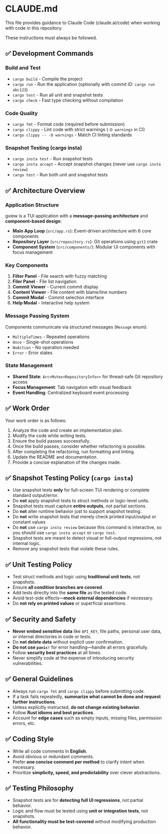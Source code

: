 # CLAUDE.md

This file provides guidance to Claude Code (claude.ai/code) when working with code in this repository.

These instructions must always be followed.

## ✅ Development Commands

### Build and Test
- `cargo build` - Compile the project
- `cargo run` - Run the application (optionally with commit ID: `cargo run abc123`)
- `cargo test` - Run all unit and snapshot tests
- `cargo check` - Fast type checking without compilation

### Code Quality
- `cargo fmt` - Format code (required before submission)
- `cargo clippy` - Lint code with strict warnings (`-D warnings` in CI)
- `cargo clippy -- -D warnings` - Match CI linting standards

### Snapshot Testing (cargo insta)
- `cargo insta test` - Run snapshot tests
- `cargo insta accept` - Accept snapshot changes (never use `cargo insta review`)
- `cargo test` - Run both unit and snapshot tests

## ✅ Architecture Overview

### Application Structure
gview is a TUI application with a **message-passing architecture** and **component-based design**:

- **Main App Loop** (`src/app.rs`): Event-driven architecture with 6 core components
- **Repository Layer** (`src/repository.rs`): Git operations using `git2` crate
- **Component System** (`src/components/`): Modular UI components with focus management

### Key Components
1. **Filter Panel** - File search with fuzzy matching
2. **Filer Panel** - File list navigation
3. **Commit Viewer** - Current commit display
4. **Content Viewer** - File content with blame/line numbers
5. **Commit Modal** - Commit selection interface
6. **Help Modal** - Interactive help system

### Message Passing System
Components communicate via structured messages (`Message` enum):
- `MultipleTimes` - Repeated operations
- `Once` - Single-shot operations
- `NoAction` - No operation needed
- `Error` - Error states

### State Management
- **Shared State**: `Arc<Mutex<RepositoryInfo>>` for thread-safe Git repository access
- **Focus Management**: Tab navigation with visual feedback
- **Event Handling**: Centralized keyboard event processing

##  ✅ Work Order
Your work order is as follows:
1. Analyze the code and create an implementation plan.
2. Modify the code while writing tests.
3. Ensure the build passes successfully.
4. Once the build passes, consider whether refactoring is possible.
5. After completing the refactoring, run formatting and linting.
6. Update the README and documentation.
7. Provide a concise explanation of the changes made.


## ✅ Snapshot Testing Policy (`cargo insta`)
- Use snapshot tests **only** for full-screen TUI rendering or complete standard output/error.
- Do **not** apply snapshot tests to struct methods or logic-level units.
- Snapshot tests must capture **entire outputs**, not partial sections.
- Do **not** alter runtime behavior just to support snapshot testing.
- Do **not** write snapshot tests that merely check printed input/output or constant values
- Do **not** use `cargo insta review` because this command is interactive, so you should use `cargo insta accept` or `cargo test`.
- Snapshot tests are meant to detect visual or full-output regressions, not internal logic.
- Remove any snapshot tests that violate these rules.

## ✅ Unit Testing Policy

- Test struct methods and logic using **traditional unit tests**, not snapshots.
- Ensure **all condition branches are covered**.
- Add tests directly into the **same file** as the tested code.
- Avoid test-side effects—**mock external dependencies** if necessary.
- Do **not rely on printed values** or superficial assertions.

## ✅ Security and Safety

- **Never embed sensitive data** like `API_KEY`, file paths, personal user data, or internal directories in code or tests.
- Do **not delete data** without explicit user confirmation.
- **Do not use `panic!`** for error handling—handle all errors gracefully.
- Follow **security best practices** at all times.
- Never simplify code at the expense of introducing security vulnerabilities.

## ✅ General Guidelines

- Always run `cargo fmt` and `cargo clippy` before submitting code.
- If a task fails repeatedly, **summarize what cannot be done and request further instructions**.
- Unless explicitly instructed, **do not change existing behavior**.
- Follow **Rust idioms and best practices**.
- Account for **edge cases** such as empty inputs, missing files, permission errors, etc.

## ✅ Coding Style

- Write all code comments in **English**.
- Avoid obvious or redundant comments.
- Prefer **one concise comment per method** to clarify intent when necessary.
- Prioritize **simplicity, speed, and predictability** over clever abstractions.

## ✅ Testing Philosophy

- Snapshot tests are for **detecting full UI regressions**, not partial behavior.
- Logic and flow must be tested using **unit or integration tests**, not snapshots.
- **All functionality must be test-covered** without modifying production behavior.
